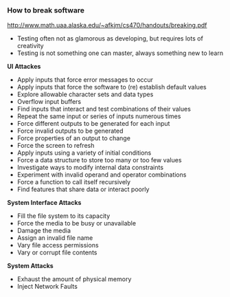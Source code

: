 ### How to break software
http://www.math.uaa.alaska.edu/~afkjm/cs470/handouts/breaking.pdf

* Testing often not as glamorous as developing, but requires 
lots of creativity
* Testing is not something one can master, always 
something new to learn

__UI Attackes__

* Apply inputs that force error messages to occur
* Apply inputs that force the software to (re) 
establish default values
* Explore allowable character sets and data 
types
* Overflow input buffers
* Find inputs that interact and test combinations of
their values
* Repeat the same input or series of inputs 
numerous times
* Force different outputs to be generated for 
each input
* Force invalid outputs to be generated
* Force properties of an output to change
* Force the screen to refresh
* Apply inputs using a variety of initial 
conditions
* Force a data structure to store too many or too few 
values
* Investigate ways to modify internal data 
constraints
* Experiment with invalid operand and operator 
combinations
* Force a function to call itself recursively
* Find features that share data or interact poorly

__System Interface Attacks__

* Fill the file system to its capacity
* Force the media to be busy or unavailable
* Damage the media
* Assign an invalid file name
* Vary file access permissions
* Vary or corrupt file contents

__System Attacks__

* Exhaust the amount of physical memory
* Inject Network Faults

